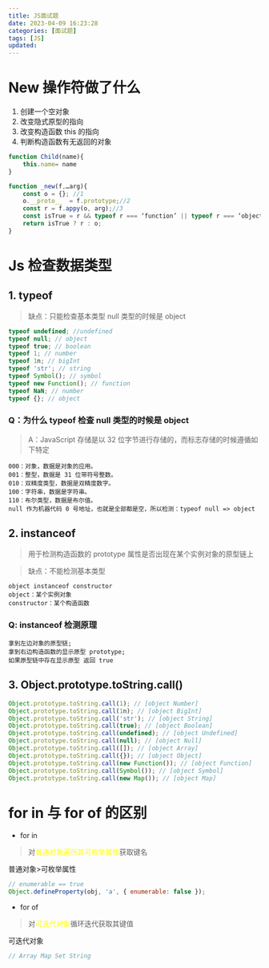 ```yaml
---
title: JS面试题
date: 2023-04-09 16:23:28
categories: [面试题]
tags: [JS]
updated:
---
```


# New 操作符做了什么

1. 创建一个空对象
2. 改变隐式原型的指向
3. 改变构造函数 this 的指向
4. 判断构造函数有无返回的对象

```javascript
function Child(name){
    this.name= name
}

function _new(f,…arg){
	const o = {}; //1
	o.__proto__  = f.prototype;//2
	const r = f.appy(o, arg);//3
	const isTrue = r && typeof r === ‘function’ || typeof r === ‘object’;//4
	return isTrue ? r : o;
}
```

# Js 检查数据类型

## 1. typeof

> 缺点：只能检查基本类型 null 类型的时候是 object

```javascript
typeof undefined; //undefined
typeof null; // object
typeof true; // boolean
typeof 1; // number
typeof 1n; // bigInt
typeof 'str'; // string
typeof Symbol(); // symbol
typeof new Function(); // function
typeof NaN; // number
typeof {}; // object
```

### Q：为什么 typeof 检查 null 类型的时候是 object

> A：JavaScript 存储是以 32 位字节进行存储的，而标志存储的时候遵循如下特定

```
000：对象，数据是对象的应用。
001：整型，数据是 31 位带符号整数。
010：双精度类型，数据是双精度数字。
100：字符串，数据是字符串。
110：布尔类型，数据是布尔值。
null 作为机器代码 0 号地址，也就是全部都是空，所以检测：typeof null => object
```

## 2. instanceof

> 用于检测构造函数的 prototype 属性是否出现在某个实例对象的原型链上

> 缺点：不能检测基本类型

```
object instanceof constructor
object：某个实例对象
constructor：某个构造函数
```

### Q: instanceof 检测原理

```
拿到左边对象的原型链;
拿到右边构造函数的显示原型 prototype;
如果原型链中存在显示原型 返回 true
```

## 3. Object.prototype.toString.call()

```javascript
Object.prototype.toString.call(1); // [object Number]
Object.prototype.toString.call(1n); // [object BigInt]
Object.prototype.toString.call('str'); // [object String]
Object.prototype.toString.call(true); // [object Boolean]
Object.prototype.toString.call(undefined); // [object Undefined]
Object.prototype.toString.call(null); // [object Null]
Object.prototype.toString.call([]); // [object Array]
Object.prototype.toString.call({}); // [object Object]
Object.prototype.toString.call(new Function()); // [object Function]
Object.prototype.toString.call(Symbol()); // [object Symbol]
Object.prototype.toString.call(new Map()); // [object Map]
```

# for in 与 for of 的区别

- for in

> 对<font color="#ffff00">普通对象遍历其可枚举属性</font>获取键名

普通对象>可枚举属性

```javascript
// enumerable == true
Object.defineProperty(obj, 'a', { enumerable: false });
```

- for of

> 对<font color="#ffff00">可迭代对象</font>循环迭代获取其键值

可迭代对象

```javascript
// Array Map Set String
```
